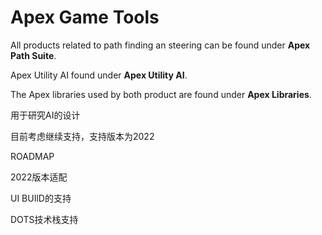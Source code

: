 # Apex Game Tools

All products related to path finding an steering can be found under **Apex Path Suite**.

Apex Utility AI found under **Apex Utility AI**.

The Apex libraries used by both product are found under **Apex Libraries**.


用于研究AI的设计

目前考虑继续支持，支持版本为2022

ROADMAP

2022版本适配

UI BUIlD的支持

DOTS技术栈支持